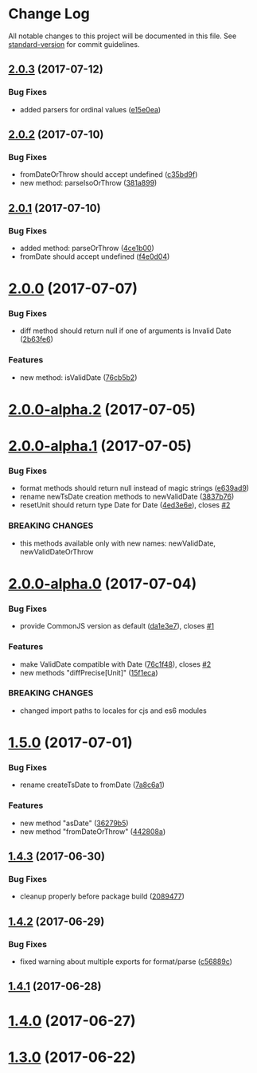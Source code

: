 # Change Log

All notable changes to this project will be documented in this file. See [standard-version](https://github.com/conventional-changelog/standard-version) for commit guidelines.

<a name="2.0.3"></a>
## [2.0.3](https://github.com/standy/ts-date/compare/v2.0.2...v2.0.3) (2017-07-12)


### Bug Fixes

* added parsers for ordinal values ([e15e0ea](https://github.com/standy/ts-date/commit/e15e0ea))



<a name="2.0.2"></a>
## [2.0.2](https://github.com/standy/ts-date/compare/v2.0.1...v2.0.2) (2017-07-10)


### Bug Fixes

* fromDateOrThrow should accept undefined ([c35bd9f](https://github.com/standy/ts-date/commit/c35bd9f))
* new method: parseIsoOrThrow ([381a899](https://github.com/standy/ts-date/commit/381a899))



<a name="2.0.1"></a>
## [2.0.1](https://github.com/standy/ts-date/compare/v2.0.0...v2.0.1) (2017-07-10)


### Bug Fixes

* added method: parseOrThrow ([4ce1b00](https://github.com/standy/ts-date/commit/4ce1b00))
* fromDate should accept undefined ([f4e0d04](https://github.com/standy/ts-date/commit/f4e0d04))



<a name="2.0.0"></a>
# [2.0.0](https://github.com/standy/ts-date/compare/v2.0.0-alpha.2...v2.0.0) (2017-07-07)


### Bug Fixes

* diff method should return null if one of arguments is Invalid Date ([2b63fe6](https://github.com/standy/ts-date/commit/2b63fe6))


### Features

* new method: isValidDate ([76cb5b2](https://github.com/standy/ts-date/commit/76cb5b2))



<a name="2.0.0-alpha.2"></a>
# [2.0.0-alpha.2](https://github.com/standy/ts-date/compare/v2.0.0-alpha.1...v2.0.0-alpha.2) (2017-07-05)



<a name="2.0.0-alpha.1"></a>
# [2.0.0-alpha.1](https://github.com/standy/ts-date/compare/v2.0.0-alpha.0...v2.0.0-alpha.1) (2017-07-05)


### Bug Fixes

* format methods should return null instead of magic strings ([e639ad9](https://github.com/standy/ts-date/commit/e639ad9))
* rename newTsDate creation methods to newValidDate ([3837b76](https://github.com/standy/ts-date/commit/3837b76))
* resetUnit should return type Date for Date ([4ed3e6e](https://github.com/standy/ts-date/commit/4ed3e6e)), closes [#2](https://github.com/standy/ts-date/issues/2)


### BREAKING CHANGES

* this methods available only with new names: newValidDate, newValidDateOrThrow



<a name="2.0.0-alpha.0"></a>
# [2.0.0-alpha.0](https://github.com/standy/ts-date/compare/v1.5.0...v2.0.0-alpha.0) (2017-07-04)


### Bug Fixes

* provide CommonJS version as default ([da1e3e7](https://github.com/standy/ts-date/commit/da1e3e7)), closes [#1](https://github.com/standy/ts-date/issues/1)


### Features

* make ValidDate compatible with Date ([76c1f48](https://github.com/standy/ts-date/commit/76c1f48)), closes [#2](https://github.com/standy/ts-date/issues/2)
* new methods "diffPrecise[Unit]" ([15f1eca](https://github.com/standy/ts-date/commit/15f1eca))


### BREAKING CHANGES

* changed import paths to locales for cjs and es6 modules



<a name="1.5.0"></a>
# [1.5.0](https://github.com/standy/ts-date/compare/v1.4.3...v1.5.0) (2017-07-01)


### Bug Fixes

* rename createTsDate to fromDate ([7a8c6a1](https://github.com/standy/ts-date/commit/7a8c6a1))


### Features

* new method "asDate" ([36279b5](https://github.com/standy/ts-date/commit/36279b5))
* new method "fromDateOrThrow" ([442808a](https://github.com/standy/ts-date/commit/442808a))



<a name="1.4.3"></a>
## [1.4.3](https://github.com/standy/ts-date/compare/v1.4.2...v1.4.3) (2017-06-30)


### Bug Fixes

* cleanup properly before package build ([2089477](https://github.com/standy/ts-date/commit/2089477))



<a name="1.4.2"></a>
## [1.4.2](https://github.com/standy/ts-date/compare/v1.4.1...v1.4.2) (2017-06-29)


### Bug Fixes

* fixed warning about multiple exports for format/parse ([c56889c](https://github.com/standy/ts-date/commit/c56889c))



<a name="1.4.1"></a>
## [1.4.1](https://github.com/standy/ts-date/compare/v1.4.0...v1.4.1) (2017-06-28)



<a name="1.4.0"></a>
# [1.4.0](https://github.com/standy/ts-date/compare/v1.3.0...v1.4.0) (2017-06-27)



<a name="1.3.0"></a>
# [1.3.0](https://github.com/standy/ts-date/compare/v1.2.0...v1.3.0) (2017-06-22)
